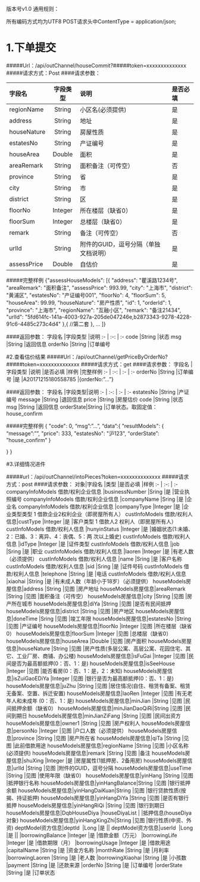 版本号v1.0
通用规则：

所有编码方式均为UTF8
POST请求头中ContentType = application/json;
# 1.下单提交
#####Url：/api/outChannel/houseCommit?#####token=xxxxxxxxxxxxxx
#####请求方式：Post
####请求参数：


字段名 |字段类型   | 说明 | 是否必填
:- | :-: | :- | :-
regionName |String | 小区名(必须提供)     |是
address    |String | 地址                |是
houseNature|String | 房屋性质            |是
estatesNo  |String | 产证编号            |是
houseArea  |Double | 面积               |是
areaRemark |String | 面积备注（可传空）   |否
province   |String | 省                 |是
city       |String | 市                 |是
district   |String | 区                 |是
floorNo    |Integer| 所在楼层（缺省0）   |是
floorSum   |Integer| 总楼层（缺省0）     |是
remark     |String | 备注（可传空）      |否
urlId      |String | 附件的GUID，逗号分隔（单独文档说明）                                  |是
assessPrice|Double | 自估价             |是

#####完整样例
    {"assessHouseModels": [{
"address": "瞿溪路1234号",
"areaRemark": "面积备注",
"assessPrice": 993.99,
"city": "上海市",
"district": "黄浦区",
"estatesNo": "产证编号001",
"floorNo": 4,
"floorSum": 5,
"houseArea": 99.99,
"houseNature": "房产性质",
"id": 1,
"orderId": 1,
"province": "上海市",
"regionName": "互融小区",
"remark": "备注21434",
"urlId": "5fd614fc-141a-4003-927a-205de047246e,b2873343-9278-4228-91c6-4485c273c4d4"
},{
//第二套
},
...
  ]}
  
####返回参数：
字段名  |字段类型    |说明
:- | :-: | :-
code    |String     |状态
msg     |String     |返回信息
orderNo |String     |订单编号

#2.查看估价结果
#####Url：/api/outChannel/getPriceByOrderNo?#####token=xxxxxxxxxxxxxx
#####请求方式：get
####请求参数：
字段名 |字段类型    |说明  |是否必填    |样例  |完整样例
:- | :-: | :- | :-
orderNo |String  |订单编号    |是   |A20171215180558785  |{orderNo:”...”}

####返回参数：
字段名     |字段类型|说明
:- | :-: | :- | :-
estatesNo |String  |产证编号
message   |String  |退回信息
price     |String  |房屋估价
code      |String  |状态
msg       |String  |返回信息
orderState|String  |订单状态。取固定值：house_confirm

#####完整样例
{
"code": 0,
“msg”:”...”,
“data”:{
"resultModels": 
   {
“message”:””,
"price": 333,
"estatesNo": "沪123",
“orderState”: ”house_confirm”
       }

   }
}

#3.详细情况进件

#####url：/api/outChannel/intoPieces?token=xxxxxxxxxxxxxx
#####请求方式：post
####请求参数：
对象|字段名 |类型  |是否必填    |样例
    :- | :-: | :-
companyInfoModels 借款/权利企业信息    |businessNumber  |Sring    |是   |营业执照编号
companyInfoModels 借款/权利企业信息    |companyName     |Sring    |是   |企业名
companyInfoModels 借款/权利企业信息    |companyType     |Integer  |是   |企业类型类型 1 借款企业2权利企业（即房屋所有人）
custInfoModels 借款/权利人信息|custType    |Integer |是   |客户类型 1 借款人2 权利人（即房屋所有人）
custInfoModels 借款/权利人信息    |hunyinStatus    |Integer |是   |婚姻状态(1:未婚、2：已婚、3：离异、4：丧偶、5：两          次以上婚史)
custInfoModels 借款/权利人信息    |idType  |Integer |是   |证件类型
custInfoModels 借款/权利人信息    |job |Sring   |是   |职业
custInfoModels 借款/权利人信息    |laoren  |Integer |是   |有老人数（必须提供）
custInfoModels 借款/权利人信息    |name    |Sring   |是   |客户名称
custInfoModels 借款/权利人信息    |sid |Sring   |是   |证件号码
custInfoModels 借款/权利人信息    |telephone   |String   |是   |电话
custInfoModels 借款/权利人信息    |xiaohai |String   |是   |有未成人数（年龄小于18岁）（必须提供）
houseModels房屋信息|address       |String   |见图  |房产地址
houseModels房屋信息|areaRemark    |String   |见图  |面积备注（可传空）
houseModels房屋信息|city          |String   |见图  |房产所在城市
houseModels房屋信息|diYa          |String   |见图  |是否有民间抵押
houseModels房屋信息|district      |String   |见图  |房产地区
houseModels房屋信息|doneTime      |Sring   |见图  |竣工年限
houseModels房屋信息|estatesNo     |String   |见图  |产证编号
houseModels房屋信息|floorNo       |Integer |见图  |所在楼层（缺省0）
houseModels房屋信息|floorSum      |Integer |见图  |总楼层（缺省0）
houseModels房屋信息|houseArea     |Double  |见图  |房产面积
houseModels房屋信息|houseNature   |String   |见图  |房产性质(多层公寓、高层公寓、花园住宅、其它、工业厂房、商铺、办公楼)
houseModels房屋信息|isFuGai       |Integer |见图  |民间是否为最高额抵押(0：否、1：是)
houseModels房屋信息|isSeeHouse    |Integer |见图  |能否看房(0：否、1：是，2：未知)
houseModels房屋信息|isZuiGaoEDiYa |Integer |见图  |银行是否为最高额抵押(0：否、1：是)
houseModels房屋信息|juZhu         |String   |见图  |居住情况(自住、租赁有备案、租赁无备案、空置、拆迁安置)
houseModels房屋信息|laoRen        |Integer |见图  |有无老年人和未成年 (0：否、1：是)
houseModels房屋信息|minJian       |String   |见图  |民间抵押余额（缺省0）
houseModels房屋信息|minJianDaoQiRi|String   |见图  |民间到期日
houseModels房屋信息|minJianZiFang |String   |见图  |民间出资方
houseModels房屋信息|owner1        |String   |见图  |房产权利人
houseModels房屋信息|personNo      |Integer |见图  |户口人数（必须提供）
houseModels房屋信息|province      |String   |见图  |房产所在省
houseModels房屋信息|qiTa          |String   |见图  |此前借款用途
houseModels房屋信息|regionName    |String   |见图  |小区名称(必须提供)
houseModels房屋信息|remark        |String   |见图  |备注
houseModels房屋信息|shuXing       |Integer |是    |房屋属性(1抵押房、2备用房)
houseModels房屋信息|urlId         |String   |见图  |附件的GUID，逗号分隔
houseModels房屋信息|useTime       |String   |见图  |使用年限（缺省0）
houseModels房屋信息|yinHang       |String   |见图  |抵押银行名称
houseModels房屋信息|yinHangBalance|String   |见图  |银行抵押余额
houseModels房屋信息|yinHangDaiKuan|String   |见图  |银行贷款性质(按揭、持证抵押)
houseModels房屋信息|yinHangDiYa   |String   |见图  |是否有银行抵押
houseModels房屋信息|yinHangRiQi   |String   |见图  |银行到期日
houseModels房屋信息|DqbHouseDiya  |houseDiyaList  |  |抵押信息(houseDiya对象)
houseModels房屋信息|yinHangXingZhi|String   |见图  |银行性质(中资、外资)
deptModel资方信息|deptId  |Long    |是  ||
deptModel资方信息|userId  |Long    |是  ||
|borrowingBalance  |Integer |是   |借款金额（万元）
|borrowingLife     |Integer |是   |借款期限（月）
|borrowingUsage    |Integer |是   |借款用途
|capitalName       |String   |是   |资金方名称
|monthRate         |String   |是   |月利率
|borrowingLaoren   |String  |是   |老人数
|borrowingXiaohai  |String  |是   |小孩数
|payment           |String   |是   |还款来源
|orderNo     |String   |是   |订单编号
|orderState  |String   |是   |订单状态

